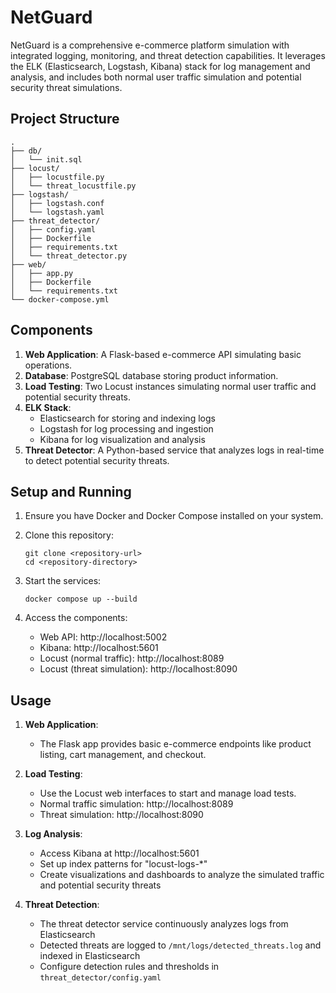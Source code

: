 # NetGuard

NetGuard is a comprehensive e-commerce platform simulation with integrated logging, monitoring, and threat detection capabilities. It leverages the ELK (Elasticsearch, Logstash, Kibana) stack for log management and analysis, and includes both normal user traffic simulation and potential security threat simulations.

## Project Structure

```
.
├── db/
│   └── init.sql
├── locust/
│   ├── locustfile.py
│   └── threat_locustfile.py
├── logstash/
│   ├── logstash.conf
│   └── logstash.yaml
├── threat_detector/
│   ├── config.yaml
│   ├── Dockerfile
│   ├── requirements.txt
│   └── threat_detector.py
├── web/
│   ├── app.py
│   ├── Dockerfile
│   └── requirements.txt
└── docker-compose.yml
```

## Components

1. **Web Application**: A Flask-based e-commerce API simulating basic operations.
2. **Database**: PostgreSQL database storing product information.
3. **Load Testing**: Two Locust instances simulating normal user traffic and potential security threats.
4. **ELK Stack**: 
   - Elasticsearch for storing and indexing logs
   - Logstash for log processing and ingestion
   - Kibana for log visualization and analysis
5. **Threat Detector**: A Python-based service that analyzes logs in real-time to detect potential security threats.

## Setup and Running

1. Ensure you have Docker and Docker Compose installed on your system.

2. Clone this repository:
   ```
   git clone <repository-url>
   cd <repository-directory>
   ```

3. Start the services:
   ```
   docker compose up --build
   ```

4. Access the components:
   - Web API: http://localhost:5002
   - Kibana: http://localhost:5601
   - Locust (normal traffic): http://localhost:8089
   - Locust (threat simulation): http://localhost:8090

## Usage

1. **Web Application**: 
   - The Flask app provides basic e-commerce endpoints like product listing, cart management, and checkout.

2. **Load Testing**:
   - Use the Locust web interfaces to start and manage load tests.
   - Normal traffic simulation: http://localhost:8089
   - Threat simulation: http://localhost:8090

3. **Log Analysis**:
   - Access Kibana at http://localhost:5601
   - Set up index patterns for "locust-logs-*"
   - Create visualizations and dashboards to analyze the simulated traffic and potential security threats

4. **Threat Detection**:
   - The threat detector service continuously analyzes logs from Elasticsearch
   - Detected threats are logged to `/mnt/logs/detected_threats.log` and indexed in Elasticsearch
   - Configure detection rules and thresholds in `threat_detector/config.yaml`